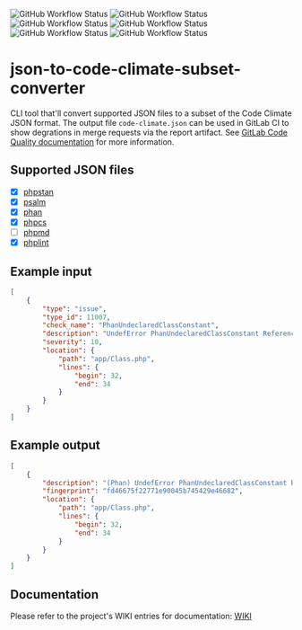 ![GitHub Workflow Status](https://img.shields.io/github/workflow/status/beechit/json-to-code-climate-subset-converter/Run%20PHPUnit%20tests?label=PHPUnit) ![GitHub Workflow Status](https://img.shields.io/github/workflow/status/beechit/json-to-code-climate-subset-converter/Run%20PHPStan?label=PHPStan) ![GitHub Workflow Status](https://img.shields.io/github/workflow/status/beechit/json-to-code-climate-subset-converter/Run%20Psalm?label=Psalm) ![GitHub Workflow Status](https://img.shields.io/github/workflow/status/beechit/json-to-code-climate-subset-converter/Run%20PHP_CodeSniffer?label=PHP_CodeSniffer) ![GitHub Workflow Status](https://img.shields.io/github/workflow/status/beechit/json-to-code-climate-subset-converter/Run%20Phan?label=Phan) ![GitHub Workflow Status](https://img.shields.io/github/workflow/status/beechit/json-to-code-climate-subset-converter/Run%20PHPLint?label=PHPLint)

# json-to-code-climate-subset-converter
CLI tool that'll convert supported JSON files to a subset of the Code Climate JSON format. The output file `code-climate.json` can be used in GitLab CI to show degrations in merge requests via the report artifact. See [GitLab Code Quality documentation](https://docs.gitlab.com/ee/user/project/merge_requests/code_quality.html#implementing-a-custom-tool) for more information.

## Supported JSON files

- [x] [phpstan](https://github.com/phpstan/phpstan)
- [x] [psalm](https://github.com/vimeo/psalm)
- [x] [phan](https://github.com/phan/phan)
- [x] [phpcs](https://github.com/squizlabs/PHP_CodeSniffer)
- [ ] [phpmd](https://github.com/phpmd/phpmd)
- [x] [phplint](https://github.com/overtrue/phplint)

## Example input

```json
[
    {
        "type": "issue",
        "type_id": 11007,
        "check_name": "PhanUndeclaredClassConstant",
        "description": "UndefError PhanUndeclaredClassConstant Reference to constant class from undeclared class \\PhpParser\\Node\\Stmt\\ClassMethod",
        "severity": 10,
        "location": {
            "path": "app/Class.php",
            "lines": {
                "begin": 32,
                "end": 34
            }
        }
    }
]
```

## Example output

```json
[
    {
        "description": "(Phan) UndefError PhanUndeclaredClassConstant Reference to constant class from undeclared class \\PhpParser\\Node\\Stmt\\ClassMethod",
        "fingerprint": "fd46675f22771e90045b745429e46682",
        "location": {
            "path": "app/Class.php",
            "lines": {
                "begin": 32,
                "end": 34
            }
        }
    }
]
```

## Documentation

Please refer to the project's WIKI entries for documentation: [WIKI](https://github.com/beechit/json-to-code-climate-subset-converter/wiki)
